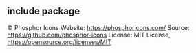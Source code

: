 ## include package

© Phosphor Icons
Website: https://phosphoricons.com/
Source: https://github.com/phosphor-icons
License: MIT License, https://opensource.org/licenses/MIT
